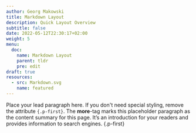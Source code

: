 ```yaml
---
author: Georg Makowski
title: Markdown Layout
description: Quick Layout Overview
subtitle: false
date: 2022-05-12T22:30:17+02:00 
weight: 5
menu:
  doc:
    name: Markdown Layout
    parent: tldr
    pre: edit
draft: true
resources:
  - src: Markdown.svg
    name: featured
---
```


Place your lead paragraph here. If you don't need special styling, remove the attribute `{.p-first}`. The **more**-tag marks this placeholder paragraph as the content summary for this page. It’s an introduction for your readers and provides information to search engines.
{.p-first} <!--more-->
